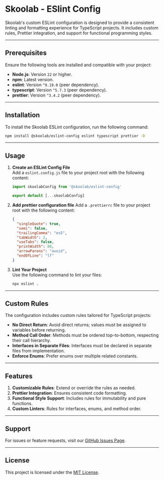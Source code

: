# Skoolab - ESlint Config

Skoolab's custom ESLint configuration is designed to provide a consistent linting and formatting experience for TypeScript projects. It includes custom rules, Prettier integration, and support for functional programming styles.

---

## **Prerequisites**

Ensure the following tools are installed and compatible with your project:

- **Node.js**: Version `22` or higher.
- **npm**: Latest version.
- **eslint**: Version `^9.19.0` (peer dependency).
- **typescript**: Version `^5.7.3` (peer dependency).
- **prettier**: Version `^3.4.2` (peer dependency).

---

## **Installation**

To install the Skoolab ESLint configuration, run the following command:

```bash
npm install @skoolab/eslint-config eslint typescript prettier -D
```

---

## **Usage**

1. **Create an ESLint Config File**  
   Add a `eslint.config.js` file to your project root with the following content:

   ```javascript
   import skoolabConfig from '@skoolab/eslint-config'

   export default [...skoolabConfig]
   ```

2. **Add prettier configuration file**
   Add a `.prettierrc` file to your project root with the following content:

   ```json
   {
     "singleQuote": true,
     "semi": false,
     "trailingComma": "es5",
     "tabWidth": 2,
     "useTabs": false,
     "printWidth": 80,
     "arrowParens": "avoid",
     "endOfLine": "lf"
   }
   ```

3. **Lint Your Project**  
   Use the following command to lint your files:

   ```bash
   npx eslint .
   ```

---

## **Custom Rules**

The configuration includes custom rules tailored for TypeScript projects:

- **No Direct Return**: Avoid direct returns; values must be assigned to variables before returning.
- **Method Call Order**: Methods must be ordered top-to-bottom, respecting their call hierarchy.
- **Interfaces in Separate Files**: Interfaces must be declared in separate files from implementation.
- **Enforce Enums**: Prefer enums over multiple related constants.

---

## **Features**

1. **Customizable Rules**: Extend or override the rules as needed.
2. **Prettier Integration**: Ensures consistent code formatting.
3. **Functional Style Support**: Includes rules for immutability and pure functions.
4. **Custom Linters**: Rules for interfaces, enums, and method order.

---

## **Support**

For issues or feature requests, visit our [GitHub Issues Page](https://github.com/Skoolab/eslint-config/issues).

---

## **License**

This project is licensed under the [MIT License](https://opensource.org/licenses/MIT).
